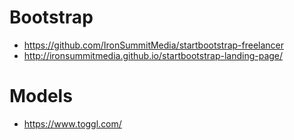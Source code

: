 # Bootstrap

- https://github.com/IronSummitMedia/startbootstrap-freelancer
- http://ironsummitmedia.github.io/startbootstrap-landing-page/

# Models

- https://www.toggl.com/
